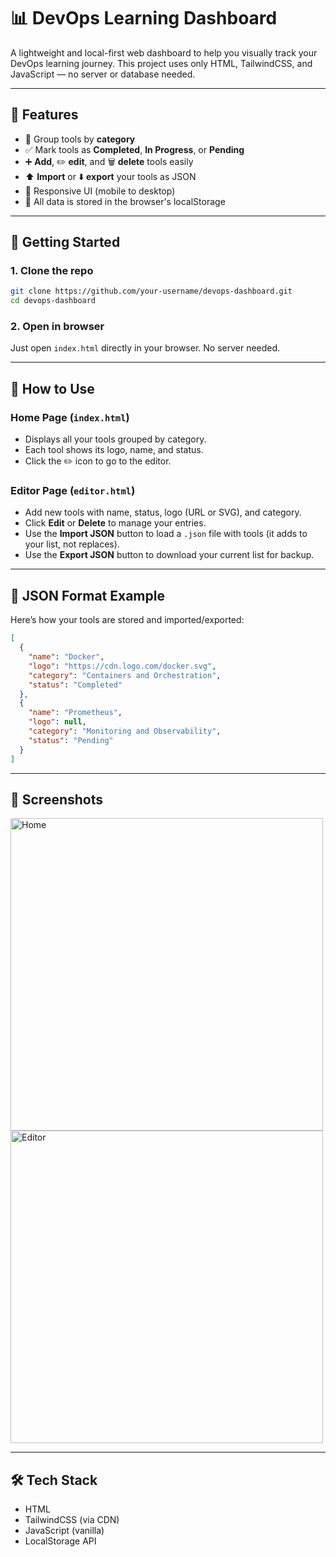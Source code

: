 # 📊 DevOps Learning Dashboard

A lightweight and local-first web dashboard to help you visually track your DevOps learning journey. This project uses only HTML, TailwindCSS, and JavaScript — no server or database needed.

---

## 🎯 Features

- 📁 Group tools by **category**
- ✅ Mark tools as **Completed**, **In Progress**, or **Pending**
- ➕ **Add**, ✏️ **edit**, and 🗑️ **delete** tools easily
- ⬆️ **Import** or ⬇️ **export** your tools as JSON
- 📱 Responsive UI (mobile to desktop)
- 💾 All data is stored in the browser's localStorage

---

## 🚀 Getting Started

### 1. Clone the repo

```bash
git clone https://github.com/your-username/devops-dashboard.git
cd devops-dashboard
```

### 2. Open in browser

Just open `index.html` directly in your browser. No server needed.

---

## 🧠 How to Use

### Home Page (`index.html`)

* Displays all your tools grouped by category.
* Each tool shows its logo, name, and status.
* Click the ✏️ icon to go to the editor.

### Editor Page (`editor.html`)

* Add new tools with name, status, logo (URL or SVG), and category.
* Click **Edit** or **Delete** to manage your entries.
* Use the **Import JSON** button to load a `.json` file with tools (it adds to your list, not replaces).
* Use the **Export JSON** button to download your current list for backup.

---

## 🧩 JSON Format Example

Here’s how your tools are stored and imported/exported:

```json
[
  {
    "name": "Docker",
    "logo": "https://cdn.logo.com/docker.svg",
    "category": "Containers and Orchestration",
    "status": "Completed"
  },
  {
    "name": "Prometheus",
    "logo": null,
    "category": "Monitoring and Observability",
    "status": "Pending"
  }
]
```

---

## 📸 Screenshots

<img src="https://drive.google.com/file/d/1zflAbhxZvsJtBGvdX6s-nlStzU6HtoDW/view?usp=sharing" alt="Home" width="500"/>

<img src="https://drive.google.com/file/d/1sir3HLwA4Y152FFFaEqLX9Fjm4MjQyrW/view?usp=sharing" alt="Editor" width="500"/>

---

## 🛠 Tech Stack

* HTML
* TailwindCSS (via CDN)
* JavaScript (vanilla)
* LocalStorage API
